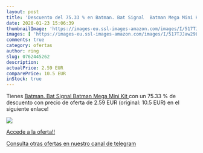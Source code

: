 ```yaml
---
layout: post
title: 'Descuento del 75.33 % en Batman. Bat Signal  Batman Mega Mini Kit'
date: 2020-01-23 15:06:39
thumbnailImage: 'https://images-eu.ssl-images-amazon.com/images/I/517TJJaw29L._SL200_.jpg'
images: [ 'https://images-eu.ssl-images-amazon.com/images/I/517TJJaw29L._SL200_.jpg' ]
comments: true
category: ofertas
author: ring
slug: 0762445262
description:
actualPrice: 2.59 EUR
comparePrice: 10.5 EUR
inStock: true
---
```


Tienes [Batman. Bat Signal  Batman Mega Mini Kit ](https://www.amazon.com/dp/0762445262/?tag=redken08-20) con un 75.33 % de descuento con precio de oferta de 2.59 EUR (original: 10.5 EUR) en el siguiente enlace!

[![](https://images-eu.ssl-images-amazon.com/images/I/517TJJaw29L._SL200_.jpg)](https://www.amazon.com/dp/0762445262/?tag=redken08-20)

[Accede a la oferta!!](https://www.amazon.com/dp/0762445262/?tag=redken08-20)

[Consulta otras ofertas en nuestro canal de telegram](https://t.me/s/ofertas25)
